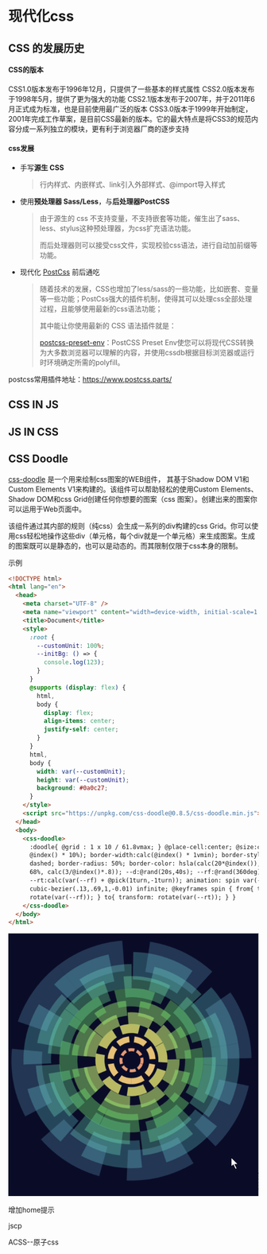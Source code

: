 # 现代化css

## CSS 的发展历史

#### CSS的版本

CSS1.0版本发布于1996年12月，只提供了一些基本的样式属性
CSS2.0版本发布于1998年5月，提供了更为强大的功能
CSS2.1版本发布于2007年，并于2011年6月正式成为标准，也是目前使用最广泛的版本
CSS3.0版本于1999年开始制定，2001年完成工作草案，是目前CSS最新的版本。它的最大特点是将CSS3的规范内容分成一系列独立的模块，更有利于浏览器厂商的逐步支持

#### css发展

- 手写**源生 CSS**

  > 行内样式、内嵌样式、link引入外部样式、@import导入样式

- 使用**预处理器 Sass/Less**，与**后处理器PostCSS**

  > 由于源生的 css 不支持变量，不支持嵌套等功能，催生出了sass、less、stylus这种预处理器，为css扩充语法功能。
  >
  > 而后处理器则可以接受css文件，实现校验css语法，进行自动加前缀等功能。

- 现代化 [PostCss](https://www.postcss.com.cn/) 前后通吃

  > 随着技术的发展，CSS也增加了less/sass的一些功能，比如嵌套、变量等一些功能；PostCss强大的插件机制，使得其可以处理css全部处理过程，且能够使用最新的css语法功能；
  >
  > 其中能让你使用最新的 CSS 语法插件就是：
  >
  >  [postcss-preset-env](https://preset-env.cssdb.org/)：PostCSS Preset Env使您可以将现代CSS转换为大多数浏览器可以理解的内容，并使用cssdb根据目标浏览器或运行时环境确定所需的polyfill。

postcss常用插件地址：https://www.postcss.parts/

## CSS IN JS



## JS IN CSS



## CSS Doodle

[css-doodle](https://github.com/css-doodle/css-doodle) 是一个用来绘制css图案的WEB组件， 其基于Shadow DOM V1和Custom Elements V1来构建的。该组件可以帮助轻松的使用Custom Elements、Shadow DOM和css Grid创建任何你想要的图案（css 图案）。创建出来的图案你可以运用于Web页面中。



该组件通过其内部的规则（纯css）会生成一系列的div构建的css Grid。你可以使用css轻松地操作这些div（单元格，每个div就是一个单元格）来生成图案。生成的图案既可以是静态的，也可以是动态的。而其限制仅限于css本身的限制。

示例

```HTML
<!DOCTYPE html>
<html lang="en">
  <head>
    <meta charset="UTF-8" />
    <meta name="viewport" content="width=device-width, initial-scale=1.0" />
    <title>Document</title>
    <style>
      :root {
        --customUnit: 100%;
        --initBg: () => {
          console.log(123);
        }
      }
      @supports (display: flex) {
        html,
        body {
          display: flex;
          align-items: center;
          justify-self: center;
        }
      }
      html,
      body {
        width: var(--customUnit);
        height: var(--customUnit);
        background: #0a0c27;
      }
    </style>
    <script src="https://unpkg.com/css-doodle@0.8.5/css-doodle.min.js"></script>
  </head>
  <body>
    <css-doodle>
      :doodle{ @grid : 1 x 10 / 61.8vmax; } @place-cell:center; @size:calc(
      @index() * 10%); border-width:calc(@index() * 1vmin); border-style:
      dashed; border-radius: 50%; border-color: hsla(calc(20*@index()), 70%,
      68%, calc(3/@index()*.8)); --d:@rand(20s,40s); --rf:@rand(360deg);
      --rt:calc(var(--rf) + @pick(1turn,-1turn)); animation: spin var(--d)
      cubic-bezier(.13,.69,1,-0.01) infinite; @keyframes spin { from{ transform:
      rotate(var(--rf)); } to{ transform: rotate(var(--rt)); } }
    </css-doodle>
  </body>
</html>
```

![](../img/css-doodle.gif)



增加home提示



jscp



ACSS--原子css